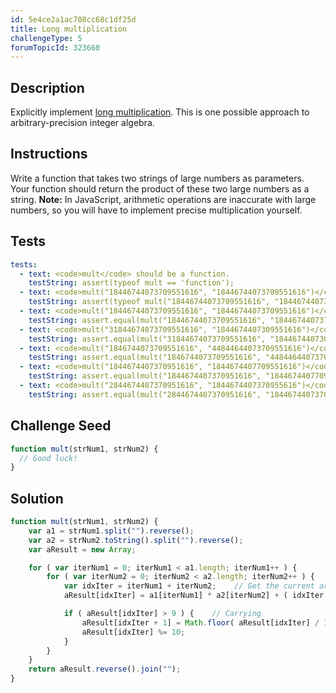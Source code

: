 ```yaml
---
id: 5e4ce2a1ac708cc68c1df25d
title: Long multiplication
challengeType: 5
forumTopicId: 323660
---
```


## Description
<section id='description'>
Explicitly implement  <a href="https://en.wikipedia.org/wiki/long multiplication">long multiplication</a>.
This is one possible approach to arbitrary-precision integer algebra.
</section>

## Instructions
<section id='instructions'>
Write a function that takes two strings of large numbers as parameters. Your function should return the product of these two large numbers as a string.
<strong>Note:</strong> In JavaScript, arithmetic operations are inaccurate with large numbers, so you will have to implement precise multiplication yourself.
</section>

## Tests
<section id='tests'>

``` yml
tests:
  - text: <code>mult</code> should be a function.
    testString: assert(typeof mult == 'function');
  - text: <code>mult("18446744073709551616", "18446744073709551616")</code> should return a string.
    testString: assert(typeof mult("18446744073709551616", "18446744073709551616") == 'string');
  - text: <code>mult("18446744073709551616", "18446744073709551616")</code> should return <code>"340282366920938463463374607431768211456"</code>.
    testString: assert.equal(mult("18446744073709551616", "18446744073709551616"), "340282366920938463463374607431768211456");
  - text: <code>mult("31844674073709551616", "1844674407309551616")</code> should return <code>"58743055272886011737990786529368211456"</code>.
    testString: assert.equal(mult("31844674073709551616", "1844674407309551616"), "58743055272886011737990786529368211456");
  - text: <code>mult("1846744073709551616", "44844644073709551616")</code> should return <code>"82816580680737279241781007431768211456"</code>.
    testString: assert.equal(mult("1846744073709551616", "44844644073709551616"), "82816580680737279241781007431768211456");
  - text: <code>mult("1844674407370951616", "1844674407709551616")</code> should return <code>"3402823669833978308014392742590611456"</code>.
    testString: assert.equal(mult("1844674407370951616", "1844674407709551616"), "3402823669833978308014392742590611456");
  - text: <code>mult("2844674407370951616", "1844674407370955616")</code> should return <code>"5247498076580334548376218009219475456"</code>.
    testString: assert.equal(mult("2844674407370951616", "1844674407370955616"), "5247498076580334548376218009219475456");
```

</section>

## Challenge Seed
<section id='challengeSeed'>

<div id='js-seed'>

```js
function mult(strNum1, strNum2) {
  // Good luck!
}
```

</div>

</section>

## Solution
<section id='solution'>

```js
function mult(strNum1, strNum2) {
    var a1 = strNum1.split("").reverse();
    var a2 = strNum2.toString().split("").reverse();
    var aResult = new Array;

    for ( var iterNum1 = 0; iterNum1 < a1.length; iterNum1++ ) {
        for ( var iterNum2 = 0; iterNum2 < a2.length; iterNum2++ ) {
            var idxIter = iterNum1 + iterNum2;    // Get the current array position.
            aResult[idxIter] = a1[iterNum1] * a2[iterNum2] + ( idxIter >= aResult.length ? 0 : aResult[idxIter] );

            if ( aResult[idxIter] > 9 ) {    // Carrying
                aResult[idxIter + 1] = Math.floor( aResult[idxIter] / 10 ) + ( idxIter + 1 >= aResult.length ? 0 : aResult[idxIter + 1] );
                aResult[idxIter] %= 10;
            }
        }
    }
    return aResult.reverse().join("");
}
```

</section>
